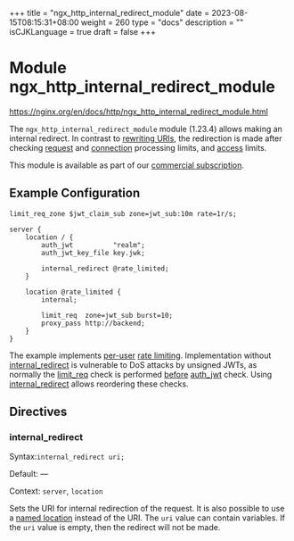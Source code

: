 +++
title = "ngx_http_internal_redirect_module"
date = 2023-08-15T08:15:31+08:00
weight = 260
type = "docs"
description = ""
isCJKLanguage = true
draft = false
+++

# Module ngx_http_internal_redirect_module

https://nginx.org/en/docs/http/ngx_http_internal_redirect_module.html



The `ngx_http_internal_redirect_module` module (1.23.4) allows making an internal redirect. In contrast to [rewriting URIs](https://nginx.org/en/docs/http/ngx_http_rewrite_module.html), the redirection is made after checking [request](https://nginx.org/en/docs/http/ngx_http_limit_req_module.html) and [connection](https://nginx.org/en/docs/http/ngx_http_limit_conn_module.html) processing limits, and [access](https://nginx.org/en/docs/http/ngx_http_access_module.html) limits.



This module is available as part of our [commercial subscription](http://nginx.com/products/).





## Example Configuration



```
limit_req_zone $jwt_claim_sub zone=jwt_sub:10m rate=1r/s;

server {
    location / {
        auth_jwt          "realm";
        auth_jwt_key_file key.jwk;

        internal_redirect @rate_limited;
    }

    location @rate_limited {
        internal;

        limit_req  zone=jwt_sub burst=10;
        proxy_pass http://backend;
    }
}
```

The example implements [per-user](https://datatracker.ietf.org/doc/html/rfc7519#section-4.1.2) [rate limiting](https://nginx.org/en/docs/http/ngx_http_limit_req_module.html). Implementation without [internal_redirect](https://nginx.org/en/docs/http/ngx_http_internal_redirect_module.html#internal_redirect) is vulnerable to DoS attacks by unsigned JWTs, as normally the [limit_req](https://nginx.org/en/docs/http/ngx_http_limit_req_module.html#limit_req) check is performed [before](https://nginx.org/en/docs/dev/development_guide.html#http_phases) [auth_jwt](https://nginx.org/en/docs/http/ngx_http_auth_jwt_module.html#auth_jwt) check. Using [internal_redirect](https://nginx.org/en/docs/http/ngx_http_internal_redirect_module.html#internal_redirect) allows reordering these checks.



## Directives



### internal_redirect

  Syntax:`internal_redirect uri;`

  Default: —

  Context: `server`, `location`


Sets the URI for internal redirection of the request. It is also possible to use a [named location](https://nginx.org/en/docs/http/ngx_http_core_module.html#location_named) instead of the URI. The `uri` value can contain variables. If the `uri` value is empty, then the redirect will not be made.